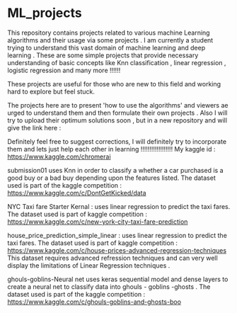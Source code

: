 # ML_projects
This repository contains projects related to various machine Learning algorithms and their usage via some projects .
I am currently a student trying to understand this vast domain of machine learning and deep learning . These are some simple projects that provide necessary understanding of basic concepts like Knn classification , linear regression , logistic regression and many more !!!!!!

These projects are useful for those who are new to this field and working hard to explore but feel stuck.

The projects here are to present 'how to use the algorithms' and viewers ae urged to understand them and then formulate their own projects . 
Also I will try to upload their optimum solutions soon , but in a new repository and will give the link here : 

Definitely feel free to suggest corrections, I will definitely try to incorporate them and lets just help each other in learning !!!!!!!!!!!!!!!!!!
My kaggle id : https://www.kaggle.com/chromerai


submission01 uses Knn in order to classify a whether a car purchased is a good buy or a bad buy depending upon the features listed. 
The dataset used is part of the kaggle competition : https://www.kaggle.com/c/DontGetKicked/data

NYC Taxi fare Starter Kernal : uses linear regression to predict the taxi fares. The dataset used is part of kaggle competition : https://www.kaggle.com/c/new-york-city-taxi-fare-prediction

house_price_prediction_simple_linear : uses linear regression to predict the taxi fares. The dataset used is part of kaggle competition : https://www.kaggle.com/c/house-prices-advanced-regression-techniques This dataset requires advanced refression techniques and can very well display the limitations of Linear Regression techniques .

ghouls-goblins-Neural net uses keras sequential model and dense layers to create a neural net to classify data into ghouls - goblins -ghosts .
The dataset used is part of the kaggle competition : https://www.kaggle.com/c/ghouls-goblins-and-ghosts-boo

